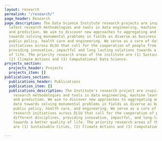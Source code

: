 ```yaml
---
layout: research
permalink: "/research/"
page_header: Research
page_description: The Data Science Institute research projects are inspired by the
  latest research methodologies and tools in data engineering, machine learning, analysis
  and prediction. We aim to discover new approaches to aggregating and analyzing data
  towards solving monumental problems in fields as diverse as business, education,
  public policy, health care and engineering. We serve as a core of data science research
  initiatives across DLSU that call for the cooperation of people from different disciplines,
  providing innovative, impactful and long lasting solutions towards a better quality
  of life. The priority research areas of the institute are (1) Sustainable Cities,
  (2) Climate Actions and (3) Computational Data Science.
projects_section:
  projects_header: Projects
  projects_item: []
publications_section:
  publications_header: Publications
  publication_item: []
  publications_description: The Institute's research project are inspired by the latest
    research methodologies and tools in data engineering, machine learning, analysis
    and prediction. We aim to discover new approaches to aggregating and analyzing
    data towards solving monumental problems in fields as diverse as business, education,
    public policy, health care, and engineering. We serve as a core of data science
    research initiatives across DLSU that call for the cooperation of people from
    different disciplines, providing innovative, impactful, and long-lasting solutions
    towards a better quality of life. The priority research areas of the institute
    are (1) Sustainable Cities, (2) Climate Actions and (3) Computational Data Science.

---
```

